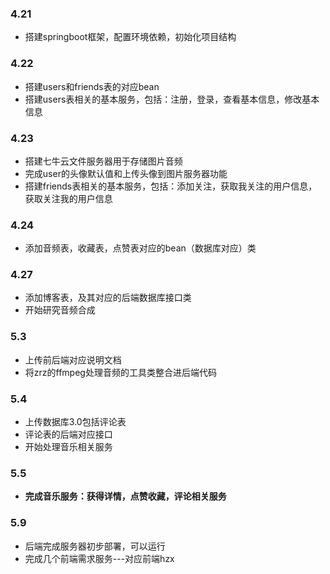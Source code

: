 ### 4.21
- 搭建springboot框架，配置环境依赖，初始化项目结构
### 4.22
- 搭建users和friends表的对应bean
- 搭建users表相关的基本服务，包括：注册，登录，查看基本信息，修改基本信息
### 4.23
- 搭建七牛云文件服务器用于存储图片音频
- 完成user的头像默认值和上传头像到图片服务器功能
- 搭建friends表相关的基本服务，包括：添加关注，获取我关注的用户信息，获取关注我的用户信息
### 4.24
- 添加音频表，收藏表，点赞表对应的bean（数据库对应）类
### 4.27
- 添加博客表，及其对应的后端数据库接口类
- 开始研究音频合成
### 5.3
- 上传前后端对应说明文档
- 将zrz的ffmpeg处理音频的工具类整合进后端代码
### 5.4
- 上传数据库3.0包括评论表
- 评论表的后端对应接口
- 开始处理音乐相关服务
### 5.5
- **完成音乐服务：获得详情，点赞收藏，评论相关服务**
### 5.9
- 后端完成服务器初步部署，可以运行
- 完成几个前端需求服务---对应前端hzx